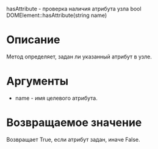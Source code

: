 hasAttribute - проверка наличия атрибута узла
    bool DOMElement::hasAttribute(string name)

Описание
========

Метод определяет, задан ли указанный атрибут в узле.

Аргументы
=========

* name - имя целевого атрибута.

Возвращаемое значение
=====================

Возвращает True, если атрибут задан, иначе False.

